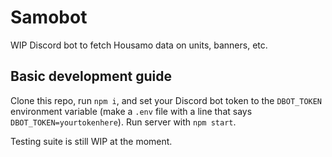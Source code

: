 # Samobot

WIP Discord bot to fetch Housamo data on units, banners, etc.

## Basic development guide

Clone this repo, run `npm i`, and set your Discord bot token to the
`DBOT_TOKEN` environment variable (make a `.env` file with a line that says
`DBOT_TOKEN=yourtokenhere`). Run server with `npm start`.

Testing suite is still WIP at the moment.
